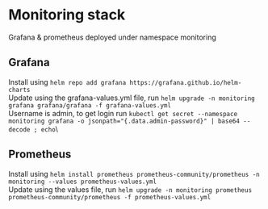 # Monitoring stack
Grafana & prometheus deployed under namespace monitoring

## Grafana
Install using ```helm repo add grafana https://grafana.github.io/helm-charts```\
Update using the grafana-values.yml file, run ```helm upgrade -n monitoring grafana grafana/grafana -f grafana-values.yml```\
Username is admin, to get login run ```kubectl get secret --namespace monitoring grafana -o jsonpath="{.data.admin-password}" | base64 --decode ; echo```\

## Prometheus
Install using ```helm install prometheus prometheus-community/prometheus -n monitoring --values prometheus-values.yml```\
Update using the values file, run ```helm upgrade -n monitoring prometheus prometheus-community/prometheus -f prometheus-values.yml```
